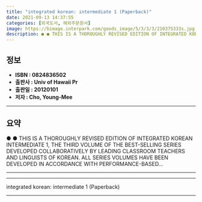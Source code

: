 ```yaml
---
title: "integrated korean: intermediate 1 (Paperback)"
date: 2021-09-13 14:37:55
categories: [외국도서, 해외주문원서]
image: https://bimage.interpark.com/goods_image/5/3/3/3/210375333s.jpg
description: ● ● THIS IS A THOROUGHLY REVISED EDITION OF INTEGRATED KOREAN INTERMEDIATE 1, THE THIRD VOLUME OF THE BEST-SELLING SERIES DEVELOPED COLLABORATIVELY BY LEADING
---
```


## **정보**

- **ISBN : 0824836502**
- **출판사 : Univ of Hawaii Pr**
- **출판일 : 20120101**
- **저자 : Cho, Young-Mee**

------



## **요약**

●  ●  THIS IS A THOROUGHLY REVISED EDITION OF INTEGRATED KOREAN INTERMEDIATE 1, THE THIRD VOLUME OF THE BEST-SELLING SERIES DEVELOPED COLLABORATIVELY BY LEADING CLASSROOM TEACHERS AND LINGUISTS OF KOREAN. ALL SERIES VOLUMES HAVE BEEN DEVELOPED IN ACCORDANCE WITH PERFORMANCE-BASED... 

------



------


integrated korean: intermediate 1 (Paperback) 

------



